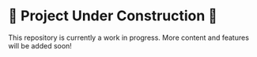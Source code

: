 # 🚧 Project Under Construction 🚧

This repository is currently a work in progress. More content and features will be added soon!
